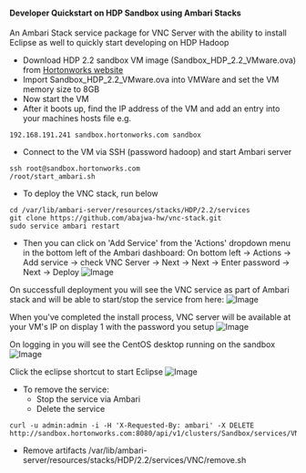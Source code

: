 #### Developer Quickstart on HDP Sandbox using Ambari Stacks
An Ambari Stack service package for VNC Server with the ability to install Eclipse as well to quickly start developing on HDP Hadoop

- Download HDP 2.2 sandbox VM image (Sandbox_HDP_2.2_VMware.ova) from [Hortonworks website](http://hortonworks.com/products/hortonworks-sandbox/)
- Import Sandbox_HDP_2.2_VMware.ova into VMWare and set the VM memory size to 8GB
- Now start the VM
- After it boots up, find the IP address of the VM and add an entry into your machines hosts file e.g.
```
192.168.191.241 sandbox.hortonworks.com sandbox    
```
- Connect to the VM via SSH (password hadoop) and start Ambari server
```
ssh root@sandbox.hortonworks.com
/root/start_ambari.sh
```

- To deploy the VNC stack, run below
```
cd /var/lib/ambari-server/resources/stacks/HDP/2.2/services
git clone https://github.com/abajwa-hw/vnc-stack.git   
sudo service ambari restart
```
- Then you can click on 'Add Service' from the 'Actions' dropdown menu in the bottom left of the Ambari dashboard:
On bottom left -> Actions -> Add service -> check VNC Server -> Next -> Next -> Enter password -> Next -> Deploy
![Image](../master/screenshots/screenshot-vnc-config.png?raw=true)

On successfull deployment you will see the VNC service as part of Ambari stack and will be able to start/stop the service from here:
![Image](../master/screenshots/screenshot-vnc-stack.png?raw=true)

When you've completed the install process, VNC server will be available at your VM's IP on display 1 with the password you setup
![Image](../master/screenshots/screenshot-vnc-clientsetup.png?raw=true)

On logging in you will see the CentOS desktop running on the sandbox
![Image](../master/screenshots/screenshot-vnc-clientlogin.png?raw=true)

Click the eclipse shortcut to start Eclipse
![Image](../master/screenshots/screenshot-vnc-eclipsestarted.png?raw=true)

- To remove the service: 
  - Stop the service via Ambari
  - Delete the service
```
curl -u admin:admin -i -H 'X-Requested-By: ambari' -X DELETE http://sandbox.hortonworks.com:8080/api/v1/clusters/Sandbox/services/VNC
```
  - Remove artifacts /var/lib/ambari-server/resources/stacks/HDP/2.2/services/VNC/remove.sh
